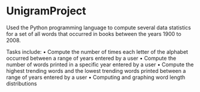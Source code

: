 # UnigramProject
Used the Python programming language to compute several data statistics for a set of all words that occurred in books between the years 1900 to 2008.

Tasks include:
• Compute the number of times each letter of the alphabet occurred between a range of years entered by a user
• Compute the number of words printed in a specific year entered by a user
• Compute the highest trending words and the lowest trending words printed between a range of years entered by a user
• Computing and graphing word length distributions
